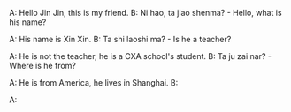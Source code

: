 A: Hello Jin Jin, this is my friend.
B: Ni hao, ta jiao shenma? - Hello, what is his name?

A: His name is Xin Xin.
B: Ta shi laoshi ma? - Is he a teacher?

A: He is not the teacher, he is a CXA school's student.
B: Ta ju zai nar? - Where is he from?

A: He is from America, he lives in Shanghai.
B: 

A: 




